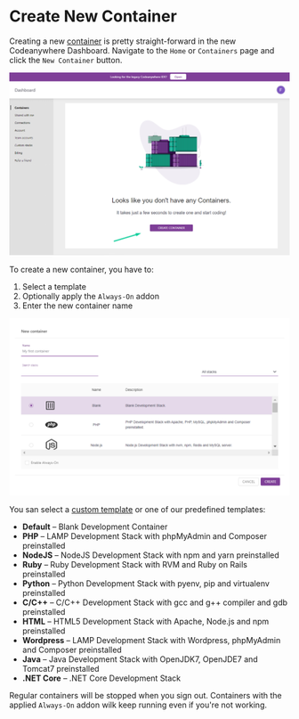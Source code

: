 # Create New Container

Creating a new [container](/getting-started/faq#what-is-a-container) is pretty straight-forward in the new Codeanywhere Dashboard. Navigate to the <code>Home</code> or <code>Containers</code> page and click the <code>New Container</code> button.

<p><img src="/images/dashboard/containers/create-container-1.png" alt="Create new container" class="width-90"/></p>

To create a new container, you have to:

1.  Select a template
2.  Optionally apply the <code>Always-On</code> addon
3.  Enter the new container name

<p><img src="/images/dashboard/containers/create-container-2.png" alt="Create container modal" class="width-90"/></p>

You san select a [custom template](/custom-templates/create-new-template) or one of our predefined templates:

- **Default** – Blank Development Container
- **PHP** – LAMP Development Stack with phpMyAdmin and Composer preinstalled
- **NodeJS** – NodeJS Development Stack with npm and yarn preinstalled
- **Ruby** – Ruby Development Stack with RVM and Ruby on Rails preinstalled
- **Python** – Python Development Stack with pyenv, pip and virtualenv preinstalled
- **C/C++** – C/C++ Development Stack with gcc and g++ compiler and gdb preinstalled
- **HTML** – HTML5 Development Stack with Apache, Node.js and npm preinstalled
- **Wordpress** – LAMP Development Stack with Wordpress, phpMyAdmin and Composer preinstalled
- **Java** – Java Development Stack with OpenJDK7, OpenJDE7 and Tomcat7 preinstalled
- **.NET Core** – .NET Core Development Stack

Regular containers will be stopped when you sign out. Containers with the applied <code>Always-On</code> addon wilk keep running even if you're not working.
